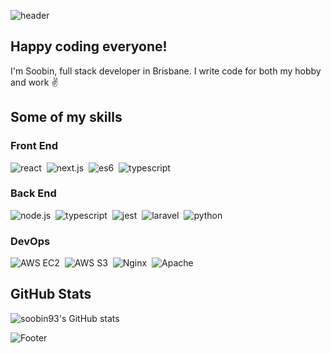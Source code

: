 ![header](https://capsule-render.vercel.app/api?type=waving&height=200&text=This%20is%20Soobs%20%F0%9F%91%8B&fontAlign=65&fontAlignY=30&color=gradient&desc=Full%20Stack%20Developer&descAlign=48&descAlignY=52&animation=twinkling)

## Happy coding everyone!

I'm Soobin, full stack developer in Brisbane.
I write code for both my hobby and work ✌️

## Some of my skills

### Front End
![react](https://img.shields.io/badge/React-61dafb?style=for-the-badge&logo=react&logoColor=20232a)&nbsp;
![next.js](https://img.shields.io/badge/Next.js-000000?style=for-the-badge&logo=next.js&logoColor=white)&nbsp;
![es6](https://img.shields.io/badge/ES6-F7DF1E?style=for-the-badge&logo=javascript&logoColor=20232a)&nbsp;
![typescript](https://img.shields.io/badge/TypeScript-3178C6?style=for-the-badge&logo=typescript&logoColor=white)

### Back End
![node.js](https://img.shields.io/badge/Node.js-339933?style=for-the-badge&logo=node.js&logoColor=white)&nbsp;
![typescript](https://img.shields.io/badge/TypeScript-3178C6?style=for-the-badge&logo=typescript&logoColor=white)&nbsp;
![jest](https://img.shields.io/badge/Jest-C21325?style=for-the-badge&logo=jest&logoColor=white)&nbsp;
![laravel](https://img.shields.io/badge/Laravel-FF2D20?style=for-the-badge&logo=laravel&logoColor=white)&nbsp;
![python](https://img.shields.io/badge/Python-3776AB?style=for-the-badge&logo=python&logoColor=ffdf76)

### DevOps
![AWS EC2](https://img.shields.io/badge/AWS%20EC2-232F3E?style=for-the-badge&logo=amazon%20aws&logoColor=white)&nbsp;
![AWS S3](https://img.shields.io/badge/AWS%20S3-232F3E?style=for-the-badge&logo=amazon%20aws&logoColor=white)&nbsp;
![Nginx](https://img.shields.io/badge/Nginx-009639?style=for-the-badge&logo=nginx&logoColor=white)&nbsp;
![Apache](https://img.shields.io/badge/Apache-D22128?style=for-the-badge&logo=apache&logoColor=white)

## GitHub Stats
![soobin93's GitHub stats](https://github-readme-stats.vercel.app/api?username=soobin93&show_icons=true&theme=dark)

![Footer](https://capsule-render.vercel.app/api?type=waving&color=auto&height=100&section=footer)

